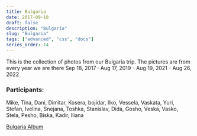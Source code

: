 ```yaml
---
title: Bulgaria
date: 2017-09-18
draft: false
description: "Bulgaria"
slug: "Bulgaria"
tags: ["advanced", "css", "docs"]
series_order: 14
---
```


This is the collection of photos from our Bulgaria trip. The pictures are from every year we are there
Sep 18, 2017 – Aug 17, 2019 - Aug 19, 2021 - Aug 26, 2022

### Participants:
Mike, Tina, Dani, Dimitar, Kosera, bojidar, Ilko, Vessela, Vaskata, Yuri, Stefan, Ivelina, Snejana, Toshka, Stanislav, Dida, Gosho, Veska, Vasko, Stela, Pesho, Biska, Kadir, Iliana

[Bulgaria Album](https://photos.app.goo.gl/PwjI2fcUiSFOkBIx2)
